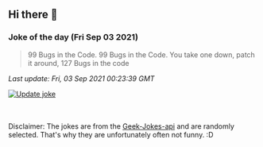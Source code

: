 ## Hi there 👋

### Joke of the day (Fri Sep 03 2021)
<!-- joke -->
>99 Bugs in the Code.  99 Bugs in the Code.  You take one down, patch it around, 127 Bugs in the code
<!-- /joke -->

*Last update: Fri, 03 Sep 2021 00:23:39 GMT*

[![Update joke](https://github.com/nclskfm/nclskfm/actions/workflows/joke.yml/badge.svg)](https://github.com/nclskfm/nclskfm/actions/workflows/joke.yml)

<br><br>
Disclaimer: The jokes are from the [Geek-Jokes-api](https://github.com/sameerkumar18/geek-joke-api) and are randomly selected. That's why they are unfortunately often not funny. :D
